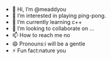 - 👋 Hi, I’m @meaddyou
- 👀 I’m interested in playing ping-pong.
- 🌱 I’m currently learning c++
- 💞️ I’m looking to collaborate on ...
- 📫 How to reach me no
- 😄 Pronouns:i will be a gentle
- ⚡ Fun fact:nature you


<!---
meaddyou/meaddyou is a ✨ special ✨ repository because its `README.md` (this file) appears on your GitHub profile.
You can click the Preview link to take a look at your changes.
--->
